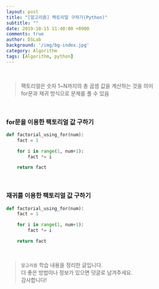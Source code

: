 ```yaml
---
layout: post
title: "[알고리즘] 팩토리얼 구하기(Python)"
subtitle: ""
date: 2019-10-15 11:40:00 +0900
comments: true
author: DSLab
background: '/img/bg-index.jpg'
category: Algorithm
tags: [Algorithm, python]
---
```

<br>


> 팩토리얼은 숫자 1~N까지의 총 곱셈 값을 계산하는 것을 의미<br>
> for문과 재귀 방식으로 문제를 풀 수 있음

<br>

### for문을 이용한 팩토리얼 값 구하기

```python
def factorial_using_for(num):
    fact = 1

    for i in range(1, num+1):
        fact *= i

    return fact
```

<br>

### 재귀를 이용한 팩토리얼 값 구하기

```python
def factorial_using_for(num):
    fact = 1

    for i in range(1, num+1):
        fact *= i

    return fact
```

<br>

> `알고리즘` 학습 내용을 정리한 글입니다.<br>
> 더 좋은 방법이나 정보가 있으면 덧글로 남겨주세요.<br>
> 감사합니다!

<br>